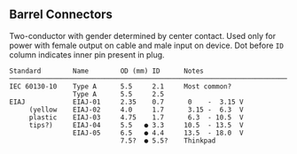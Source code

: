 Barrel Connectors
-----------------

Two-conductor with gender determined by center contact. Used only for power
with female output on cable and male input on device. Dot before `ID`
column indicates inner pin present in plug.

    Standard        Name        OD (mm) ID      Notes
    ──────────────────────────────────────────────────────────────────────
    IEC 60130-10    Type A      5.5     2.1     Most common?
                    Type A      5.5     2.5
    EIAJ            EIAJ-01     2.35    0.7      0    -  3.15 V
         (yellow    EIAJ-02     4.0     1.7      3.15 -  6.3  V
         plastic    EIAJ-03     4.75    1.7      6.3  - 10.5  V
         tips?)     EIAJ-04     5.5   ● 3.3     10.5  - 13.5  V
                    EIAJ-05     6.5   ● 4.4     13.5  - 18.0  V
                                7.5?  ● 5.5?    Thinkpad




